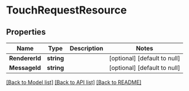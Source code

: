 # TouchRequestResource

## Properties
Name | Type | Description | Notes
------------ | ------------- | ------------- | -------------
**RendererId** | **string** |  | [optional] [default to null]
**MessageId** | **string** |  | [optional] [default to null]

[[Back to Model list]](../README.md#documentation-for-models) [[Back to API list]](../README.md#documentation-for-api-endpoints) [[Back to README]](../README.md)


